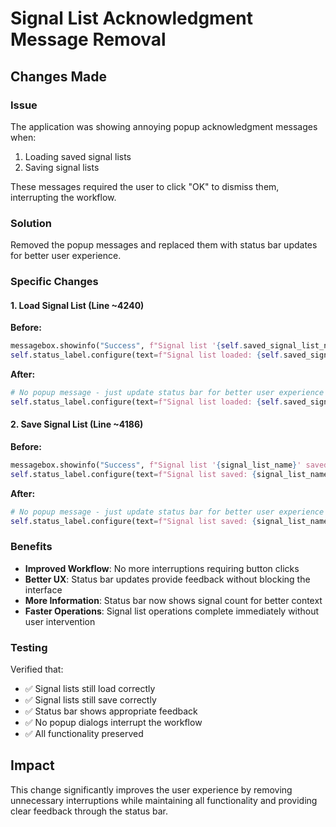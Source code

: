 # Signal List Acknowledgment Message Removal

## Changes Made

### Issue
The application was showing annoying popup acknowledgment messages when:
1. Loading saved signal lists
2. Saving signal lists

These messages required the user to click "OK" to dismiss them, interrupting the workflow.

### Solution
Removed the popup messages and replaced them with status bar updates for better user experience.

### Specific Changes

#### 1. Load Signal List (Line ~4240)
**Before:**
```python
messagebox.showinfo("Success", f"Signal list '{self.saved_signal_list_name}' loaded and applied successfully!\n\nSignals: {len(self.saved_signal_list)}")
self.status_label.configure(text=f"Signal list loaded: {self.saved_signal_list_name}")
```

**After:**
```python
# No popup message - just update status bar for better user experience
self.status_label.configure(text=f"Signal list loaded: {self.saved_signal_list_name} ({len(self.saved_signal_list)} signals)")
```

#### 2. Save Signal List (Line ~4186)
**Before:**
```python
messagebox.showinfo("Success", f"Signal list '{signal_list_name}' saved successfully!\n\nSaved signals: {len(selected_signals)}")
self.status_label.configure(text=f"Signal list saved: {signal_list_name}")
```

**After:**
```python
# No popup message - just update status bar for better user experience
self.status_label.configure(text=f"Signal list saved: {signal_list_name} ({len(selected_signals)} signals)")
```

### Benefits
- **Improved Workflow**: No more interruptions requiring button clicks
- **Better UX**: Status bar updates provide feedback without blocking the interface
- **More Information**: Status bar now shows signal count for better context
- **Faster Operations**: Signal list operations complete immediately without user intervention

### Testing
Verified that:
- ✅ Signal lists still load correctly
- ✅ Signal lists still save correctly  
- ✅ Status bar shows appropriate feedback
- ✅ No popup dialogs interrupt the workflow
- ✅ All functionality preserved

## Impact
This change significantly improves the user experience by removing unnecessary interruptions while maintaining all functionality and providing clear feedback through the status bar.
